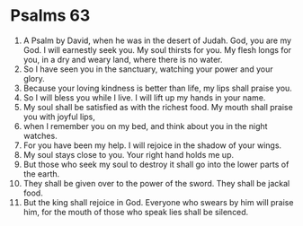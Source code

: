 ﻿
# Psalms 63
1. A Psalm by David, when he was in the desert of Judah. God, you are my God. I will earnestly seek you. My soul thirsts for you. My flesh longs for you, in a dry and weary land, where there is no water. 
2. So I have seen you in the sanctuary, watching your power and your glory. 
3. Because your loving kindness is better than life, my lips shall praise you. 
4. So I will bless you while I live. I will lift up my hands in your name. 
5. My soul shall be satisfied as with the richest food. My mouth shall praise you with joyful lips, 
6. when I remember you on my bed, and think about you in the night watches. 
7. For you have been my help. I will rejoice in the shadow of your wings. 
8. My soul stays close to you. Your right hand holds me up. 
9. But those who seek my soul to destroy it shall go into the lower parts of the earth. 
10. They shall be given over to the power of the sword. They shall be jackal food. 
11. But the king shall rejoice in God. Everyone who swears by him will praise him, for the mouth of those who speak lies shall be silenced. 
